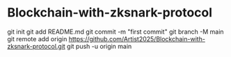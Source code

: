 # Blockchain-with-zksnark-protocol
git init
git add README.md
git commit -m "first commit"
git branch -M main
git remote add origin https://github.com/Artist2025/Blockchain-with-zksnark-protocol.git
git push -u origin main
